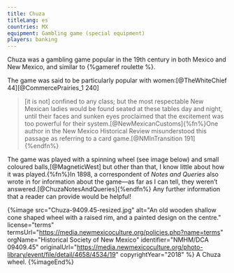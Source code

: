 ```yaml
---
title: Chuza
titleLang: es
countries: MX
equipment: Gambling game (special equipment)
players: banking
---
```


<p class='lead'>
<span lang="es" class="aka noun">Chuza</span> was a gambling game popular in the 19th century in both Mexico and New Mexico, and similar to {%gameref roulette %}.
</p>

The game was said to be particularly popular with women:[@TheWhiteChief 44][@CommercePrairies_1 240]

> [it is not] confined to any class; but the most respectable New Mexican ladies would be found seated at these tables day and night, until their faces and sunken eyes proclaimed that the excitement was too powerful for their system.[@NewMexicanCustoms]{%fn%}One author in the New Mexico Historical Review misunderstood this passage as referring to a card game.[@NMInTransition 191]{%endfn%}

The game was played with a spinning wheel (see image below) and small coloured balls,[@MagneticWest] but other than that, I know little about how it was played.{%fn%}In 1898, a correspondent of <cite>Notes and Queries</cite> also wrote in for information about the game—as far as I can tell, they weren’t answered.[@ChuzaNotesAndQueries]{%endfn%} Any further information that a reader can provide would be helpful!

{%image src="Chuza-9409.45-resized.jpg" alt="An old wooden shallow cone shaped wheel with a raised rim, and a painted design on the centre." 
license="terms"
termsUrl="https://media.newmexicoculture.org/policies.php?name=terms"
orgName="Historical Society of New Mexico"
identifier="NMHM/DCA 09409.45"
originalUrl="https://media.newmexicoculture.org/photo-library/event/file/detail/4658/4534/19"
copyrightYear="2018"
%}
A Chuza wheel.
{%imageEnd%}
